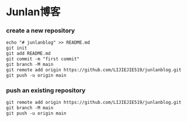# Junlan博客

### create a new repository 

```markdown
echo "# junlanblog" >> README.md
git init
git add README.md
git commit -m "first commit"
git branch -M main
git remote add origin https://github.com/LIJIEJIE519/junlanblog.git
git push -u origin main
```

### push an existing repository

```markdown
git remote add origin https://github.com/LIJIEJIE519/junlanblog.git
git branch -M main
git push -u origin main
```

